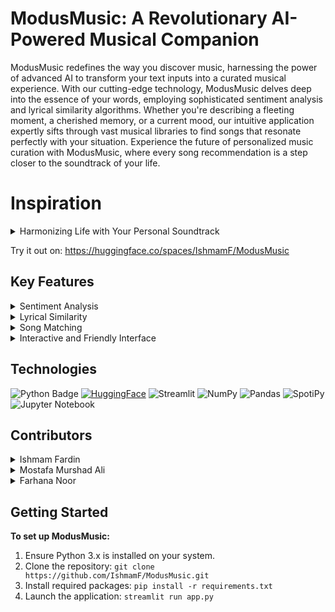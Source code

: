 # ModusMusic: A Revolutionary AI-Powered Musical Companion

ModusMusic redefines the way you discover music, harnessing the power of advanced AI to transform your text inputs into a curated musical experience. With our cutting-edge technology, ModusMusic delves deep into the essence of your words, employing sophisticated sentiment analysis and lyrical similarity algorithms. Whether you're describing a fleeting moment, a cherished memory, or a current mood, our intuitive application expertly sifts through vast musical libraries to find songs that resonate perfectly with your situation. Experience the future of personalized music curation with ModusMusic, where every song recommendation is a step closer to the soundtrack of your life.

# Inspiration
<details>
    <summary> Harmonizing Life with Your Personal Soundtrack</summary>
<p></p>
Music has a unique way of connecting us all, deeply influencing our lives and emotions. Reflect on your Spotify Wrapped, where countless minutes reveal just how integral music is to our daily experiences. It's not just a background element; music is a vital part of life, enhancing everything from YouTube videos and movies to the ambient sounds on city streets. <p>

Music brings our world to life, providing a soundtrack that resonates with every situation we encounter. Our application is born from this profound connection. Our goal is to help you discover music that not only brightens your day but also perfectly complements your needs, whether it's setting the mood for an Instagram story or finding a tune that matches your current vibe. We believe in the power of music to transform moments, and through our application, we aim to bring that transformative experience to you.

</details>

Try it out on: https://huggingface.co/spaces/IshmamF/ModusMusic
## Key Features

<details>
  <summary>Sentiment Analysis</summary>

  - Advanced Technology: Utilizes state-of-the-art algorithms.
  - Emotion Detection: Identifies emotions from your text.
  - Broad Spectrum: Categorizes text into one of 26 unique emotions.
  - Precision and Accuracy: Ensures an accurate understanding of sentiment.

</details>

<details>
  <summary>Lyrical Similarity</summary>

  - AI-Powered: Employs an intelligent model for analysis.
  - Content Matching: Finds songs with similar lyrical content.
  - Context Awareness: Considers the context for deeper similarity.
  - Unique Song Selection: Offers a distinct and relevant lyrical match.

</details>

<details>
  <summary>Song Matching</summary>

  - Dual Analysis: Combines sentiment and lyrical similarity models.
  - Mood Alignment: Matches songs to your current emotional state.
  - Situation Specific: Tailors song selections to fit your situation.
  - Personalized Experience: Creates a custom musical journey.

</details>

<details>
  <summary>Interactive and Friendly Interface</summary>

  - User-Friendly Design: Easy and engaging interface.
  - Lyric Exploration: Delve into the depths of song lyrics.
  - Music Sampling: Listen to samples of recommended songs.
  - Immersive Experience: Enjoy a seamless exploration of music.

</details>


## Technologies
![Python Badge](https://img.shields.io/badge/Python-blue?logo=python&logoColor=white&color=%233776AB)
[![HuggingFace](https://img.shields.io/badge/%F0%9F%A4%97-Hugging%20Face-yellow)](https://huggingface.co/models?filter=keytotext)
![Streamlit](https://img.shields.io/badge/-Streamlit-FF4B4B)
![NumPy](https://img.shields.io/badge/numpy-%23013243.svg?logo=numpy&logoColor=white)
![Pandas](https://img.shields.io/badge/pandas-%23150458.svg?logo=pandas&logoColor=white)
![SpotiPy](https://img.shields.io/badge/SpotiPy-1ED760?logo=spotify&logoColor=white)
![Jupyter Notebook](https://img.shields.io/badge/jupyter-%23FA0F00.svg?logo=jupyter&logoColor=white)

## Contributors  
<details>
  <summary>Ishmam Fardin</summary>
  
  [![LinkedIn](https://img.shields.io/badge/linkedin-%230077B5.svg?style=for-the-badge&logo=linkedin&logoColor=white)](https://www.linkedin.com/in/ishmam-fardin/)
  [![GitHub](https://img.shields.io/badge/github-%23121011.svg?style=for-the-badge&logo=github&logoColor=white)](https://github.com/IshmamF)
  
</details>
<details>
  <summary>Mostafa Murshad Ali</summary>
  
  [![LinkedIn](https://img.shields.io/badge/linkedin-%230077B5.svg?style=for-the-badge&logo=linkedin&logoColor=white)](https://www.linkedin.com/in/mostafa-murshad-ali/)
  [![GitHub](https://img.shields.io/badge/github-%23121011.svg?style=for-the-badge&logo=github&logoColor=white)](https://github.com/mostafaali05)
  
</details>
<details>
  <summary>Farhana Noor</summary>
  
  [![LinkedIn](https://img.shields.io/badge/linkedin-%230077B5.svg?style=for-the-badge&logo=linkedin&logoColor=white)](https://www.linkedin.com/in/farhana-noor/)
  [![GitHub](https://img.shields.io/badge/github-%23121011.svg?style=for-the-badge&logo=github&logoColor=white)](https://github.com/farhanaa-noor)
  
</details>

## Getting Started

**To set up ModusMusic:**

1. Ensure Python 3.x is installed on your system.
2. Clone the repository: `git clone https://github.com/IshmamF/ModusMusic.git`
3. Install required packages: `pip install -r requirements.txt`
4. Launch the application: `streamlit run app.py`
